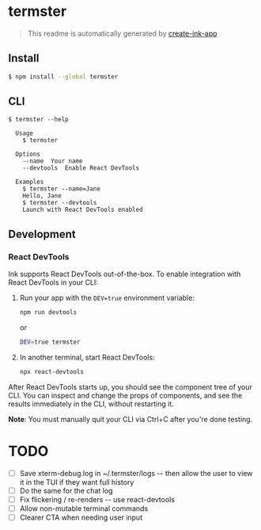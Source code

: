 # termster

> This readme is automatically generated by [create-ink-app](https://github.com/vadimdemedes/create-ink-app)

## Install

```bash
$ npm install --global termster
```

## CLI

```
$ termster --help

  Usage
    $ termster

  Options
    --name  Your name
    --devtools  Enable React DevTools

  Examples
    $ termster --name=Jane
    Hello, Jane
    $ termster --devtools
    Launch with React DevTools enabled
```

## Development

### React DevTools

Ink supports React DevTools out-of-the-box. To enable integration with React DevTools in your CLI:

1. Run your app with the `DEV=true` environment variable:

   ```bash
   npm run devtools
   ```

   or

   ```bash
   DEV=true termster
   ```

2. In another terminal, start React DevTools:
   ```bash
   npx react-devtools
   ```

After React DevTools starts up, you should see the component tree of your CLI. You can inspect and change the props of components, and see the results immediately in the CLI, without restarting it.

**Note**: You must manually quit your CLI via Ctrl+C after you're done testing.

# TODO
- [ ] Save xterm-debug.log in ~/.termster/logs -- then allow the user to view it in the TUI if they want full history
- [ ] Do the same for the chat log
- [ ] Fix flickering / re-renders -- use react-devtools
- [ ] Allow non-mutable terminal commands
- [ ] Clearer CTA when needing user input